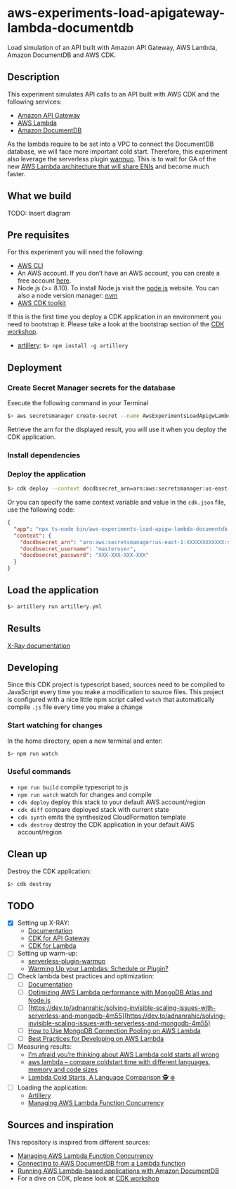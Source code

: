 # aws-experiments-load-apigateway-lambda-documentdb

Load simulation of an API built with Amazon API Gateway, AWS Lambda, Amazon DocumentDB and AWS CDK.

## Description

This experiment simulates API calls to an API built with AWS CDK and the following services:

- [Amazon API Gateway](https://aws.amazon.com/api-gateway/)
- [AWS Lambda](https://aws.amazon.com/lambda/)
- [Amazon DocumentDB](https://aws.amazon.com/documentdb/)

As the lambda require to be set into a VPC to connect the DocumentDB database, we will face more important cold start. Therefore, this experiment also leverage the serverless plugin [warmup](https://github.com/FidelLimited/serverless-plugin-warmup). This is to wait for GA of the new [AWS Lambda architecture that will share ENIs](https://youtu.be/QdzV04T_kec?t=2393) and become much faster.

## What we build

TODO: Insert diagram

## Pre requisites

For this experiment you will need the following:

- [AWS CLI](https://docs.aws.amazon.com/cli/latest/userguide/cli-chap-install.html)
- An AWS account. If you don’t have an AWS account, you can create a free account [here](https://portal.aws.amazon.com/billing/signup/iam).
- Node.js (>= 8.10). To install Node.js visit the [node.js](https://nodejs.org/en/) website. You can also a node version manager: [nvm](https://github.com/nvm-sh/nvm)
- [AWS CDK toolkit](https://docs.aws.amazon.com/cdk/latest/guide/getting_started.html)

If this is the first time you deploy a CDK application in an environment you need to bootstrap it. Please take a look at the bootstrap section of the [CDK workshop](https://cdkworkshop.com/20-typescript/20-create-project/500-deploy.html).

- [artillery](https://artillery.io/): `$> npm install -g artillery`

## Deployment

### Create Secret Manager secrets for the database

Execute the following command in your Terminal

```bash
$> aws secretsmanager create-secret --name AwsExperimentsLoadApigwLambdaDocumentdb/docdbsecrets --secret-string '{"masterUserPassword": "XXX-XXX-XXX-XXXXXXXXXXXX","masterUsername": "masteruser"}'
```

Retrieve the arn for the displayed result, you will use it when you deploy the CDK application.

### Install dependencies

### Deploy the application

```bash
$> cdk deploy --context docdbsecret_arn=arn:aws:secretsmanager:us-east-1:XXXXXXXXXXXX:secret:AwsExperimentsLoadApigwLambdaDocumentdb/docdbsecrets-XXXXXX -c docdbsecret_username=masteruser -c docdbsecret_password=XXX-XXX-XXX-XXX
```

Or you can specify the same context variable and value in the `cdk.json` file, use the following code:

```json
{
  "app": "npx ts-node bin/aws-experiments-load-apigw-lambda-documentdb.ts",
  "context": {
    "docdbsecret_arn": "arn:aws:secretsmanager:us-east-1:XXXXXXXXXXXX:secret:AwsExperimentsLoadApigwLambdaDocumentdb/docdbsecrets-XXXXXX",
    "docdbsecret_username": "masteruser",
    "docdbsecret_password": "XXX-XXX-XXX-XXX"
  }
}
```

## Load the application

```bash
$> artillery run artillery.yml
```

## Results

[X-Ray documentation](https://docs.aws.amazon.com/xray/latest/devguide/xray-console-analytics.html)

## Developing

Since this CDK project is typescript based, sources need to be compiled to JavaScript every time you make a modification to source files. This project is configured with a nice little npm script called `watch` that automatically compile `.js` file every time you make a change

### Start watching for changes

In the home directory, open a new terminal and enter:

```bash
$> npm run watch
```

### Useful commands

- `npm run build`   compile typescript to js
- `npm run watch`   watch for changes and compile
- `cdk deploy`      deploy this stack to your default AWS account/region
- `cdk diff`        compare deployed stack with current state
- `cdk synth`       emits the synthesized CloudFormation template
- `cdk destroy`     destroy the CDK application in your default AWS account/region

## Clean up

Destroy the CDK application:

```bash
$> cdk destroy
```

## TODO

- [X] Setting up X-RAY:
  - [Documentation](https://docs.aws.amazon.com/xray/latest/devguide/xray-services-lambda.html)
  - [CDK for API Gateway](https://docs.aws.amazon.com/cdk/api/latest/docs/@aws-cdk_aws-apigateway.StageOptions.html)
  - [CDK for Lambda](https://docs.aws.amazon.com/cdk/api/latest/docs/@aws-cdk_aws-lambda.Function.html)
- [ ] Setting up warm-up:
  - [serverless-plugin-warmup](https://www.npmjs.com/package/serverless-plugin-warmup)
  - [Warming Up your Lambdas: Schedule or Plugin?](https://dev.to/dvddpl/warming-up-your-lambdas-schedule-or-plugin--flo)
- [ ] Check lambda best practices and optimization:
  - [ ] [Documentation](https://docs.aws.amazon.com/lambda/latest/dg/best-practices.html)
  - [ ] [Optimizing AWS Lambda performance with MongoDB Atlas and Node.js](https://www.mongodb.com/blog/post/optimizing-aws-lambda-performance-with-mongodb-atlas-and-nodejs)
  - [ ] [https://dev.to/adnanrahic/solving-invisible-scaling-issues-with-serverless-and-mongodb-4m55](https://dev.to/adnanrahic/solving-invisible-scaling-issues-with-serverless-and-mongodb-4m55)
  - [ ] [How to Use MongoDB Connection Pooling on AWS Lambda](https://scalegrid.io/blog/how-to-use-mongodb-connection-pooling-on-aws-lambda/)
  - [ ] [Best Practices for Developing on AWS Lambda](https://aws.amazon.com/blogs/architecture/best-practices-for-developing-on-aws-lambda/)
- [ ] Measuring results:
  - [I’m afraid you’re thinking about AWS Lambda cold starts all wrong](https://theburningmonk.com/2018/01/im-afraid-youre-thinking-about-aws-lambda-cold-starts-all-wrong/)
  - [aws lambda – compare coldstart time with different languages, memory and code sizes](https://theburningmonk.com/2017/06/aws-lambda-compare-coldstart-time-with-different-languages-memory-and-code-sizes/)
  - [Lambda Cold Starts, A Language Comparison 🕵 ❄️](https://medium.com/@nathan.malishev/lambda-cold-starts-language-comparison-%EF%B8%8F-a4f4b5f16a62)
- [ ] Loading the application:
  - [Artillery](https://artillery.io/docs/script-reference/)
  - [Managing AWS Lambda Function Concurrency](https://aws.amazon.com/blogs/compute/managing-aws-lambda-function-concurrency/)

## Sources and inspiration

This repository is inspired from different sources:

- [Managing AWS Lambda Function Concurrency](https://aws.amazon.com/blogs/compute/managing-aws-lambda-function-concurrency/)
- [Connecting to AWS DocumentDB from a Lambda function](https://blog.webiny.com/connecting-to-aws-documentdb-from-a-lambda-function-2b666c9e4402)
- [Running AWS Lambda-based applications with Amazon DocumentDB](https://aws.amazon.com/blogs/database/running-aws-lambda-based-applications-with-amazon-documentdb/)
- For a dive on CDK, please look at [CDK workshop](https://cdkworkshop.com)
